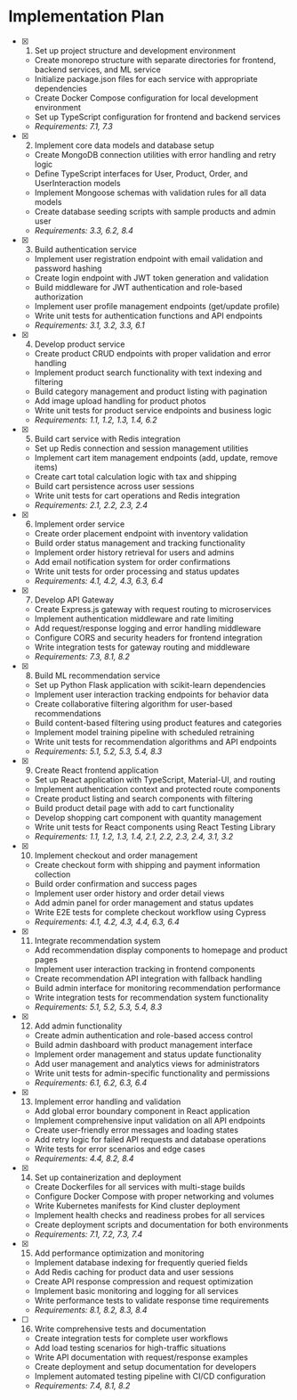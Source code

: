 # Implementation Plan

- [x] 1. Set up project structure and development environment
  - Create monorepo structure with separate directories for frontend, backend services, and ML service
  - Initialize package.json files for each service with appropriate dependencies
  - Create Docker Compose configuration for local development environment
  - Set up TypeScript configuration for frontend and backend services
  - _Requirements: 7.1, 7.3_

- [x] 2. Implement core data models and database setup
  - Create MongoDB connection utilities with error handling and retry logic
  - Define TypeScript interfaces for User, Product, Order, and UserInteraction models
  - Implement Mongoose schemas with validation rules for all data models
  - Create database seeding scripts with sample products and admin user
  - _Requirements: 3.3, 6.2, 8.4_

- [x] 3. Build authentication service
  - Implement user registration endpoint with email validation and password hashing
  - Create login endpoint with JWT token generation and validation
  - Build middleware for JWT authentication and role-based authorization
  - Implement user profile management endpoints (get/update profile)
  - Write unit tests for authentication functions and API endpoints
  - _Requirements: 3.1, 3.2, 3.3, 6.1_

- [x] 4. Develop product service
  - Create product CRUD endpoints with proper validation and error handling
  - Implement product search functionality with text indexing and filtering
  - Build category management and product listing with pagination
  - Add image upload handling for product photos
  - Write unit tests for product service endpoints and business logic
  - _Requirements: 1.1, 1.2, 1.3, 1.4, 6.2_

- [x] 5. Build cart service with Redis integration
  - Set up Redis connection and session management utilities
  - Implement cart item management endpoints (add, update, remove items)
  - Create cart total calculation logic with tax and shipping
  - Build cart persistence across user sessions
  - Write unit tests for cart operations and Redis integration
  - _Requirements: 2.1, 2.2, 2.3, 2.4_

- [x] 6. Implement order service
  - Create order placement endpoint with inventory validation
  - Build order status management and tracking functionality
  - Implement order history retrieval for users and admins
  - Add email notification system for order confirmations
  - Write unit tests for order processing and status updates
  - _Requirements: 4.1, 4.2, 4.3, 6.3, 6.4_

- [x] 7. Develop API Gateway
  - Create Express.js gateway with request routing to microservices
  - Implement authentication middleware and rate limiting
  - Add request/response logging and error handling middleware
  - Configure CORS and security headers for frontend integration
  - Write integration tests for gateway routing and middleware
  - _Requirements: 7.3, 8.1, 8.2_

- [x] 8. Build ML recommendation service
  - Set up Python Flask application with scikit-learn dependencies
  - Implement user interaction tracking endpoints for behavior data
  - Create collaborative filtering algorithm for user-based recommendations
  - Build content-based filtering using product features and categories
  - Implement model training pipeline with scheduled retraining
  - Write unit tests for recommendation algorithms and API endpoints
  - _Requirements: 5.1, 5.2, 5.3, 5.4, 8.3_

- [x] 9. Create React frontend application
  - Set up React application with TypeScript, Material-UI, and routing
  - Implement authentication context and protected route components
  - Create product listing and search components with filtering
  - Build product detail page with add to cart functionality
  - Develop shopping cart component with quantity management
  - Write unit tests for React components using React Testing Library
  - _Requirements: 1.1, 1.2, 1.3, 1.4, 2.1, 2.2, 2.3, 2.4, 3.1, 3.2_

- [x] 10. Implement checkout and order management
  - Create checkout form with shipping and payment information collection
  - Build order confirmation and success pages
  - Implement user order history and order detail views
  - Add admin panel for order management and status updates
  - Write E2E tests for complete checkout workflow using Cypress
  - _Requirements: 4.1, 4.2, 4.3, 4.4, 6.3, 6.4_

- [x] 11. Integrate recommendation system
  - Add recommendation display components to homepage and product pages
  - Implement user interaction tracking in frontend components
  - Create recommendation API integration with fallback handling
  - Build admin interface for monitoring recommendation performance
  - Write integration tests for recommendation system functionality
  - _Requirements: 5.1, 5.2, 5.3, 5.4, 8.3_

- [x] 12. Add admin functionality
  - Create admin authentication and role-based access control
  - Build admin dashboard with product management interface
  - Implement order management and status update functionality
  - Add user management and analytics views for administrators
  - Write unit tests for admin-specific functionality and permissions
  - _Requirements: 6.1, 6.2, 6.3, 6.4_

- [x] 13. Implement error handling and validation
  - Add global error boundary component in React application
  - Implement comprehensive input validation on all API endpoints
  - Create user-friendly error messages and loading states
  - Add retry logic for failed API requests and database operations
  - Write tests for error scenarios and edge cases
  - _Requirements: 4.4, 8.2, 8.4_

- [x] 14. Set up containerization and deployment
  - Create Dockerfiles for all services with multi-stage builds
  - Configure Docker Compose with proper networking and volumes
  - Write Kubernetes manifests for Kind cluster deployment
  - Implement health checks and readiness probes for all services
  - Create deployment scripts and documentation for both environments
  - _Requirements: 7.1, 7.2, 7.3, 7.4_

- [x] 15. Add performance optimization and monitoring
  - Implement database indexing for frequently queried fields
  - Add Redis caching for product data and user sessions
  - Create API response compression and request optimization
  - Implement basic monitoring and logging for all services
  - Write performance tests to validate response time requirements
  - _Requirements: 8.1, 8.2, 8.3, 8.4_

- [ ] 16. Write comprehensive tests and documentation
  - Create integration tests for complete user workflows
  - Add load testing scenarios for high-traffic situations
  - Write API documentation with request/response examples
  - Create deployment and setup documentation for developers
  - Implement automated testing pipeline with CI/CD configuration
  - _Requirements: 7.4, 8.1, 8.2_